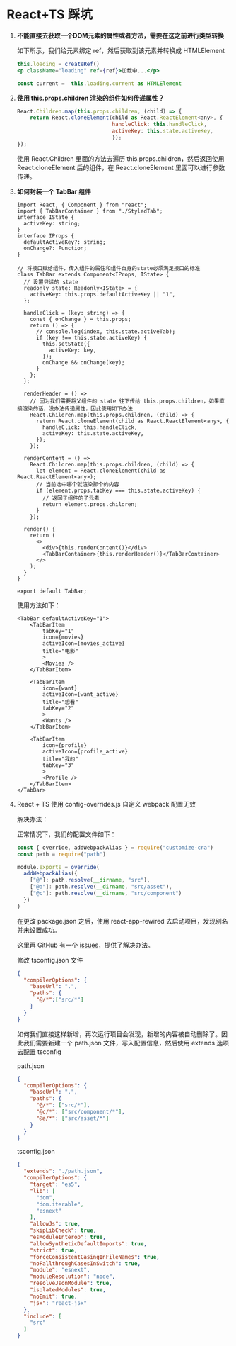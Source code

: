 # React+TS 踩坑

1. **不能直接去获取一个DOM元素的属性或者方法，需要在这之前进行类型转换**

   如下所示，我们给元素绑定 ref，然后获取到该元素并转换成 HTMLElement

   ```jsx
   this.loading = createRef()
   <p className="loading" ref={ref}>加载中...</p>
   
   const current =  this.loading.current as HTMLElement
   ```

2. **使用 this.props.children 渲染的组件如何传递属性？**

   ```js
   React.Children.map(this.props.children, (child) => {
       return React.cloneElement(child as React.ReactElement<any>, {
                                 handleClick: this.handleClick,
                                 activeKey: this.state.activeKey,
                                 });
   });
   ```

   使用 React.Children 里面的方法去遍历 this.props.children，然后返回使用 React.cloneElement 后的组件，在 React.cloneElement 里面可以进行参数传递。

3. **如何封装一个 TabBar 组件**

   ```tsx
   import React, { Component } from "react";
   import { TabBarContainer } from "./StyledTab";
   interface IState {
     activeKey: string;
   }
   interface IProps {
     defaultActiveKey?: string;
     onChange?: Function;
   }
   
   // 将接口赋给组件，传入组件的属性和组件自身的state必须满足接口的标准
   class TabBar extends Component<IProps, IState> {
     // 设置只读的 state
     readonly state: Readonly<IState> = {
       activeKey: this.props.defaultActiveKey || "1",
     };
   
     handleClick = (key: string) => {
       const { onChange } = this.props;
       return () => {
         // console.log(index, this.state.activeTab);
         if (key !== this.state.activeKey) {
           this.setState({
             activeKey: key,
           });
           onChange && onChange(key);
         }
       };
     };
   
     renderHeader = () =>
       // 因为我们需要将父组件的 state 往下传给 this.props.children，如果直接渲染的话，没办法传递属性，因此使用如下办法
       React.Children.map(this.props.children, (child) => {
         return React.cloneElement(child as React.ReactElement<any>, {
           handleClick: this.handleClick,
           activeKey: this.state.activeKey,
         });
       });
   
     renderContent = () =>
       React.Children.map(this.props.children, (child) => {
         let element = React.cloneElement(child as React.ReactElement<any>);
         // 当前选中哪个就渲染那个的内容
         if (element.props.tabKey === this.state.activeKey) {
           // 返回子组件的子元素
           return element.props.children;
         }
       });
   
     render() {
       return (
         <>
           <div>{this.renderContent()}</div>
           <TabBarContainer>{this.renderHeader()}</TabBarContainer>
         </>
       );
     }
   }
   
   export default TabBar;
   ```

   使用方法如下：

   ```tsx
   <TabBar defaultActiveKey="1">
       <TabBarItem
           tabKey="1"
           icon={movies}
           activeIcon={movies_active}
           title="电影"
           >
           <Movies />
       </TabBarItem>
   
       <TabBarItem 
           icon={want} 
           activeIcon={want_active} 
           title="想看" 
           tabKey="2"
           >
           <Wants />
       </TabBarItem>
   
       <TabBarItem
           icon={profile}
           activeIcon={profile_active}
           title="我的"
           tabKey="3"
           >
           <Profile />
       </TabBarItem>
   </TabBar>
   ```

4. React + TS 使用 config-overrides.js 自定义 webpack 配置无效

   解决办法：

   正常情况下，我们的配置文件如下：

   ```js
   const { override, addWebpackAlias } = require("customize-cra")
   const path = require("path")
   
   module.exports = override(
     addWebpackAlias({
       ["@"]: path.resolve(__dirname, "src"),
       ["@a"]: path.resolve(__dirname, "src/asset"),
       ["@c"]: path.resolve(__dirname, "src/component")
     })
   )
   ```

   在更改 package.json 之后，使用 react-app-rewired 去启动项目，发现别名并未设置成功。

   这里再 GitHub 有一个 [issues](https://github.com/facebook/create-react-app/issues/5645)，提供了解决办法。

   修改 tsconfig.json 文件

   ```json
   {
     "compilerOptions": {
       "baseUrl": ".",
       "paths": {
         "@/*":["src/*"]
       }
     }
   }
   ```

   如何我们直接这样新增，再次运行项目会发现，新增的内容被自动删除了。因此我们需要新建一个 path.json 文件，写入配置信息，然后使用 extends 选项去配置 tsconfig

   path.json

   ```json
   {
     "compilerOptions": {
       "baseUrl": ".",
       "paths": {
         "@/*": ["src/*"],
         "@c/*": ["src/component/*"],
         "@a/*": ["src/asset/*"]
       }
     }
   }
   ```

   tsconfig.json

   ```json
   {
     "extends": "./path.json",
     "compilerOptions": {
       "target": "es5",
       "lib": [
         "dom",
         "dom.iterable",
         "esnext"
       ],
       "allowJs": true,
       "skipLibCheck": true,
       "esModuleInterop": true,
       "allowSyntheticDefaultImports": true,
       "strict": true,
       "forceConsistentCasingInFileNames": true,
       "noFallthroughCasesInSwitch": true,
       "module": "esnext",
       "moduleResolution": "node",
       "resolveJsonModule": true,
       "isolatedModules": true,
       "noEmit": true,
       "jsx": "react-jsx"
     },
     "include": [
       "src"
     ]
   }
   
   ```

   

